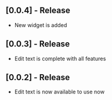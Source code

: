 ## [0.0.4] - Release

* New widget is added

## [0.0.3] - Release

* Edit text is complete with all features

## [0.0.2] - Release

* Edit text is now available to use now